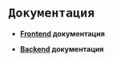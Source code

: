 # `Документация`

- __[Frontend](./front-end/README.md) документация__

- __[Backend](./front-end/README.md) документация__

